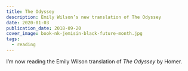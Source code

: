 ```yaml
---
title: The Odyssey
description: Emily Wilson’s new translation of The Odyssey
date: 2020-01-03
publication_date: 2018-09-20
cover_image: book-nk-jemisin-black-future-month.jpg
tags:
  - reading
---
```


I’m now reading the Emily Wilson translation of *The Odyssey* by Homer.